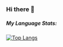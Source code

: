 ### Hi there 👋 

<!--
**Robomez/Robomez** is a ✨ _special_ ✨ repository because its `README.md` (this file) appears on your GitHub profile.

Here are some ideas to get you started:

- 🔭 I’m currently working on ...
- 🌱 I’m currently learning ...
- 👯 I’m looking to collaborate on ...
- 🤔 I’m looking for help with ...
- 💬 Ask me about ...
- 📫 How to reach me: ...
- 😄 Pronouns: ...
- ⚡ Fun fact: ...
-->

##### My Language Stats:
[![Top Langs](https://github-readme-stats-robomez.vercel.app/api/top-langs/?username=Robomez&hide=javascript&theme=transparent&layout=compact)](https://github-readme-stats-robomez.vercel.app/api/top-langs/?username=Robomez&hide=javascript&theme=transparent&layout=compact)
